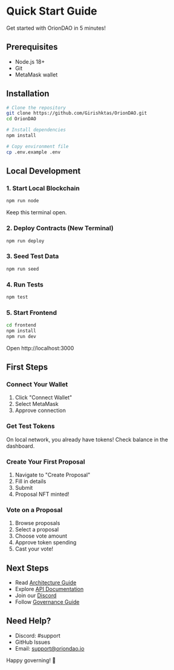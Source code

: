 # Quick Start Guide

Get started with OrionDAO in 5 minutes!

## Prerequisites

- Node.js 18+
- Git
- MetaMask wallet

## Installation

```bash
# Clone the repository
git clone https://github.com/Girishktas/OrionDAO.git
cd OrionDAO

# Install dependencies
npm install

# Copy environment file
cp .env.example .env
```

## Local Development

### 1. Start Local Blockchain

```bash
npm run node
```

Keep this terminal open.

### 2. Deploy Contracts (New Terminal)

```bash
npm run deploy
```

### 3. Seed Test Data

```bash
npm run seed
```

### 4. Run Tests

```bash
npm test
```

### 5. Start Frontend

```bash
cd frontend
npm install
npm run dev
```

Open http://localhost:3000

## First Steps

### Connect Your Wallet

1. Click "Connect Wallet"
2. Select MetaMask
3. Approve connection

### Get Test Tokens

On local network, you already have tokens!
Check balance in the dashboard.

### Create Your First Proposal

1. Navigate to "Create Proposal"
2. Fill in details
3. Submit
4. Proposal NFT minted!

### Vote on a Proposal

1. Browse proposals
2. Select a proposal
3. Choose vote amount
4. Approve token spending
5. Cast your vote!

## Next Steps

- Read [Architecture Guide](ARCHITECTURE.md)
- Explore [API Documentation](API.md)
- Join our [Discord](https://discord.gg/oriondao)
- Follow [Governance Guide](GOVERNANCE.md)

## Need Help?

- Discord: #support
- GitHub Issues
- Email: support@oriondao.io

Happy governing! 🚀

